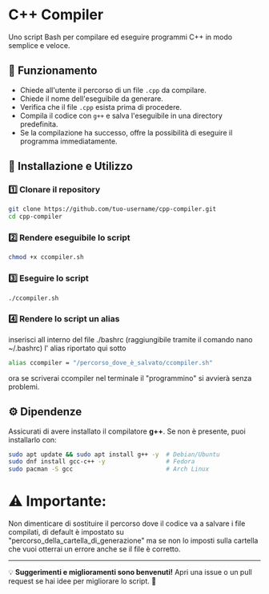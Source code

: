 # C++ Compiler

Uno script Bash per compilare ed eseguire programmi C++ in modo semplice e veloce.

## 📌 Funzionamento
- Chiede all'utente il percorso di un file `.cpp` da compilare.
- Chiede il nome dell'eseguibile da generare.
- Verifica che il file `.cpp` esista prima di procedere.
- Compila il codice con `g++` e salva l'eseguibile in una directory predefinita.
- Se la compilazione ha successo, offre la possibilità di eseguire il programma immediatamente.

## 🚀 Installazione e Utilizzo
### 1️⃣ Clonare il repository
```bash
git clone https://github.com/tuo-username/cpp-compiler.git
cd cpp-compiler
```

### 2️⃣ Rendere eseguibile lo script
```bash
chmod +x ccompiler.sh
```

### 3️⃣ Eseguire lo script
```bash
./ccompiler.sh
```

### 4️⃣ Rendere lo script un alias
inserisci all interno del file ./bashrc (raggiungibile tramite il comando nano ~/.bashrc) l' alias riportato qui sotto
```bash
alias ccompiler = "/percorso_dove_è_salvato/ccompiler.sh"
```
ora se scriverai ccompiler nel terminale il "programmino" si avvierà senza problemi.

## ⚙️ Dipendenze
Assicurati di avere installato il compilatore **g++**. Se non è presente, puoi installarlo con:
```bash
sudo apt update && sudo apt install g++ -y  # Debian/Ubuntu
sudo dnf install gcc-c++ -y                 # Fedora
sudo pacman -S gcc                          # Arch Linux
```

# ⚠️ Importante:
Non dimenticare di sostituire il percorso dove il codice va a salvare i file compilati, di default è impostato su "percorso_della_cartella_di_generazione" ma se non lo imposti sulla cartella che vuoi otterrai un errore anche se il file è corretto.

---
💡 **Suggerimenti e miglioramenti sono benvenuti!** Apri una issue o un pull request se hai idee per migliorare lo script. 🚀

